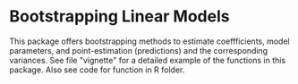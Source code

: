 # Bootstrapping Linear Models

This package offers bootstrapping methods to estimate coeffficients, model parameters, and point-estimation (predictions) and the corresponding variances. See file "vignette" for a detailed example of the functions in this package. Also see code for function in R folder.
